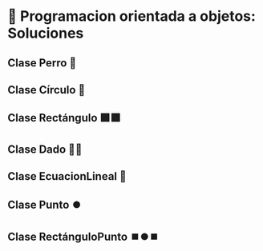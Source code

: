# 🌌 Programacion orientada a objetos: Soluciones

## Clase Perro 🐶

<script src="https://gist.github.com/sivanahamer/77bb52dbb68a04e04f2e6c2fee7ddbb0.js?file=perro.py"></script>

## Clase Círculo 🔵

<script src="https://gist.github.com/sivanahamer/77bb52dbb68a04e04f2e6c2fee7ddbb0.js?file=circulo.py"></script>

## Clase Rectángulo 🟪🟪

<script src="https://gist.github.com/sivanahamer/77bb52dbb68a04e04f2e6c2fee7ddbb0.js?file=rectangulo.py"></script>

## Clase Dado 🎲🐉

<script src="https://gist.github.com/sivanahamer/77bb52dbb68a04e04f2e6c2fee7ddbb0.js?file=dado.py"></script>

## Clase EcuacionLineal 📏

<script src="https://gist.github.com/sivanahamer/77bb52dbb68a04e04f2e6c2fee7ddbb0.js?file=ecuacion_lineal.py"></script>

## Clase Punto ⏺️

<script src="https://gist.github.com/sivanahamer/77bb52dbb68a04e04f2e6c2fee7ddbb0.js?file=punto.py"></script>

## Clase RectánguloPunto ⏹️⏺️⏹️

<script src="https://gist.github.com/sivanahamer/77bb52dbb68a04e04f2e6c2fee7ddbb0.js?file=rectangulo_punto.py"></script>